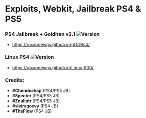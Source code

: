# Exploits, Webkit, Jailbreak PS4 & PS5

### PS4 Jailbreak + Goldhen v2.1 ![Version](https://img.shields.io/badge/Version-9.00-brightgreen.svg)

- https://roxannewps.github.io/pOOBs4/

### Linux PS4 ![Version](https://img.shields.io/badge/Version-1.0-brightgreen.svg)

- https://roxannewps.github.io/Linux-900/


### Credits:

- **#Chendochap** (PS4/PS5 JB)
- **#Specter** (PS4/PS5 JB)
- **#Znullptr** (PS4/PS5 JB)
- **#sleirsgoevy** (PS4 JB)
- **#TheFlow** (PS4 JB)
